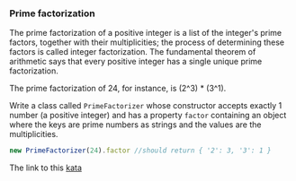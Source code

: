 ### Prime factorization

The prime factorization of a positive integer is a list of the integer's prime factors, together with their multiplicities; the process of determining these factors is called integer factorization. The fundamental theorem of arithmetic says that every positive integer has a single unique prime factorization.

The prime factorization of 24, for instance, is (2^3) * (3^1).

Write a class called `PrimeFactorizer` whose constructor accepts exactly 1 number (a positive integer) and has a property `factor` containing an object where the keys are prime numbers as strings and the values are the multiplicities.
```javascript
new PrimeFactorizer(24).factor //should return { '2': 3, '3': 1 }
```

The link to this [kata](https://www.codewars.com/kata/prime-factorization/javascript)
